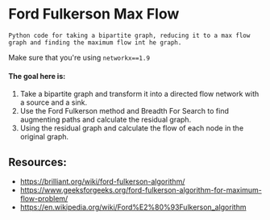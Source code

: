 # Ford Fulkerson Max Flow

`Python code for taking a bipartite graph, reducing it to a max flow graph and finding the maximum flow int he graph.`

Make sure that you're using `networkx==1.9`

#### The goal here is:
1. Take a bipartite graph and transform it into a directed flow network with a source and a sink.
2. Use the Ford Fulkerson method and Breadth For Search to find augmenting paths and calculate the residual graph.
3. Using the residual graph and calculate the flow of each node in the original graph.

## Resources:
- https://brilliant.org/wiki/ford-fulkerson-algorithm/
- https://www.geeksforgeeks.org/ford-fulkerson-algorithm-for-maximum-flow-problem/
- https://en.wikipedia.org/wiki/Ford%E2%80%93Fulkerson_algorithm
